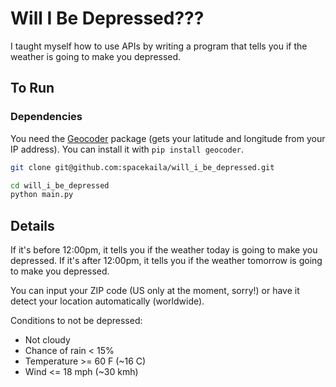 # Will I Be Depressed???

I taught myself how to use APIs by writing a program that tells you if the weather is going to make you depressed.

## To Run

### Dependencies

You need the [Geocoder](https://pypi.org/project/geocoder/) package (gets your latitude and longitude from your IP address). You can install it with `pip install geocoder`.

```bash
git clone git@github.com:spacekaila/will_i_be_depressed.git
```
```bash
cd will_i_be_depressed
python main.py
```

## Details

If it's before 12:00pm, it tells you if the weather today is going to make you depressed. If it's after 12:00pm, it tells you if the weather tomorrow is going to make you depressed.


You can input your ZIP code (US only at the moment, sorry!) or have it detect your location automatically (worldwide).

Conditions to not be depressed:
- Not cloudy
- Chance of rain < 15%
- Temperature >= 60 F (~16 C)
- Wind <= 18 mph (~30 kmh)